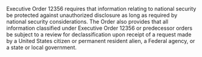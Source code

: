 Executive Order 12356 requires that information relating to national security be protected against unauthorized disclosure as long as required by national security considerations. The Order also provides that all information classified under Executive Order 12356 or predecessor orders be subject to a review for declassification upon receipt of a request made by a United States citizen or permanent resident alien, a Federal agency, or a state or local government.

